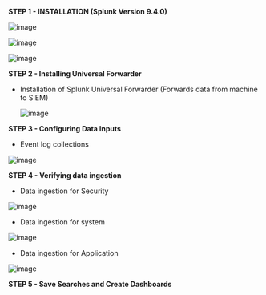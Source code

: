 **STEP 1 - INSTALLATION (Splunk Version 9.4.0)**

![image](https://github.com/user-attachments/assets/c878f27a-4898-4d60-9371-4c24f048cb3e)

![image](https://github.com/user-attachments/assets/66315485-597a-4ee2-9635-5328f320576a)

![image](https://github.com/user-attachments/assets/2d5267f8-e8d3-432a-8af3-8f91b0697ce1)


**STEP 2 - Installing Universal Forwarder**

- Installation of Splunk Universal Forwarder (Forwards data from machine to SIEM)
  
  ![image](https://github.com/user-attachments/assets/216bbfa1-0373-444f-a60e-de6230582e06)


**STEP 3 - Configuring Data Inputs**

- Event log collections

![image](https://github.com/user-attachments/assets/840e2f79-41e7-4d70-bf9e-a1184600bea9)


**STEP 4 - Verifying data ingestion**

- Data ingestion for Security
  
![image](https://github.com/user-attachments/assets/1f743864-9cc5-485d-96e1-4c26f76494f8)

- Data ingestion for system
  
![image](https://github.com/user-attachments/assets/e984750e-d277-40bf-a973-20dc7c5cd78a)

- Data ingestion for Application 

![image](https://github.com/user-attachments/assets/345d9c38-4c3e-4af0-92b9-d94aaa5fd05c)


**STEP 5 - Save Searches and Create Dashboards**




